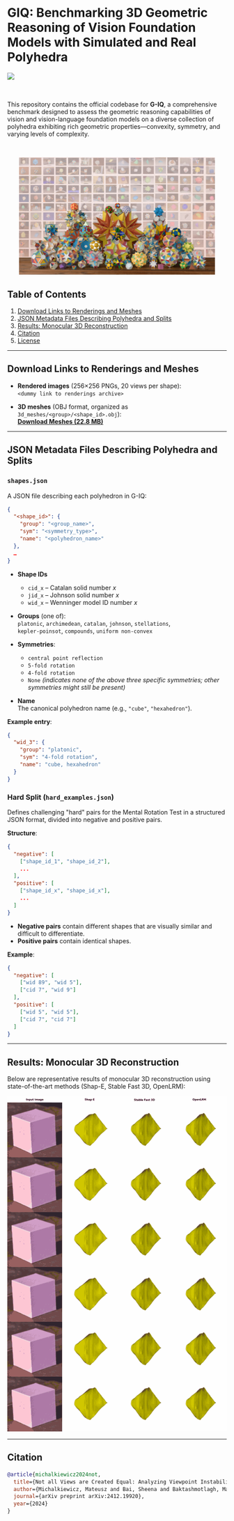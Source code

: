 # GIQ:  Benchmarking 3D Geometric Reasoning of Vision Foundation Models with Simulated and Real Polyhedra

<a href="https://arxiv.org/pdf/2412.19920"><img src="https://img.shields.io/badge/Arxiv-2408.00653-B31B1B.svg"></a>


<br>

This repository contains the official codebase for **G-IQ**, a comprehensive benchmark designed to assess the geometric reasoning capabilities of vision and vision-language foundation models on a diverse collection of polyhedra exhibiting rich geometric properties—convexity, symmetry, and varying levels of complexity.

<br>
<p align="center">
    <img width="450" src="demo_files/sample_2.png"/>
</p>


## Table of Contents


1. [Download Links to Renderings and Meshes](#download-links-to-renderings-and-meshes)
2. [JSON Metadata Files Describing Polyhedra and Splits](#json-metadata-files-describing-polyhedra-and-splits)
3. [Results: Monocular 3D Reconstruction](#results-monocular-3d-reconstruction)
4. [Citation](#citation)
5. [License](#license)


---

## Download Links to Renderings and Meshes

- **Rendered images** (256×256 PNGs, 20 views per shape):  
  `<dummy link to renderings archive>`

- **3D meshes** (OBJ format, organized as `3d_meshes/<group>/<shape_id>.obj`):  
  [**Download Meshes (22.8 MB)**](https://www.dropbox.com/scl/fi/drc702i5xnieh9r51juld/3d_meshes.zip?rlkey=a6l66ybipeok5b51zqvqrkkzw&st=8jr8ml5j&dl=0)

---

## JSON Metadata Files Describing Polyhedra and Splits


### `shapes.json`

A JSON file describing each polyhedron in G-IQ:

```json
{
  "<shape_id>": {
    "group": "<group_name>",
    "sym": "<symmetry_type>",
    "name": "<polyhedron_name>"
  },
  …
}
```


- **Shape IDs**  
  - `cid_x` – Catalan solid number *x*  
  - `jid_x` – Johnson solid number *x*  
  - `wid_x` – Wenninger model ID number *x*  

- **Groups** (one of):  
  `platonic`, `archimedean`, `catalan`, `johnson`, `stellations`,  
  `kepler-poinsot`, `compounds`, `uniform non-convex`

- **Symmetries**:  
  - `central point reflection`
  - `5-fold rotation`
  - `4-fold rotation`
  - `None` *(indicates none of the above three specific symmetries; other symmetries might still be present)*


- **Name**  
  The canonical polyhedron name (e.g., `"cube"`, `"hexahedron"`).

**Example entry**:

```json
{
  "wid_3": {
    "group": "platonic",
    "sym": "4-fold rotation",
    "name": "cube, hexahedron"
  }
}
```

### Hard Split (`hard_examples.json`)

Defines challenging "hard" pairs for the Mental Rotation Test in a structured JSON format, divided into negative and positive pairs.

**Structure**:

```json
{
  "negative": [
    ["shape_id_1", "shape_id_2"],
    ...
  ],
  "positive": [
    ["shape_id_x", "shape_id_x"],
    ...
  ]
}
```

- **Negative pairs** contain different shapes that are visually similar and difficult to differentiate.
- **Positive pairs** contain identical shapes.

**Example**:

```json
{
  "negative": [
    ["wid 89", "wid 5"],
    ["cid 7", "wid 9"]
  ],
  "positive": [
    ["wid 5", "wid 5"],
    ["cid 7", "cid 7"]
  ]
}
```




---



## Results: Monocular 3D Reconstruction

Below are representative results of monocular 3D reconstruction using state-of-the-art methods (Shap-E, Stable Fast 3D, OpenLRM):

<p align="center">
  <img width="600" src="demo_files/m3dr.gif" alt="Monocular 3D Reconstruction Results"/>
  <!-- Replace with actual GIF showcasing reconstruction results -->
</p>

---



## Citation
```BibTeX
@article{michalkiewicz2024not,
  title={Not all Views are Created Equal: Analyzing Viewpoint Instabilities in Vision Foundation Models},
  author={Michalkiewicz, Mateusz and Bai, Sheena and Baktashmotlagh, Mahsa and Jampani, Varun and Balakrishnan, Guha},
  journal={arXiv preprint arXiv:2412.19920},
  year={2024}
}
```
